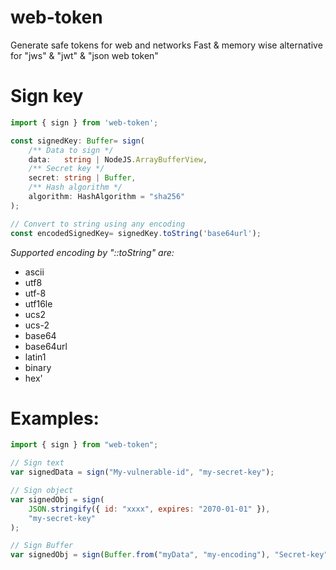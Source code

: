 # web-token

Generate safe tokens for web and networks
Fast & memory wise alternative for "jws" & "jwt" & "json web token"

# Sign key

```typescript
import { sign } from 'web-token';

const signedKey: Buffer= sign(
	/** Data to sign */
	data:	string | NodeJS.ArrayBufferView,
	/** Secret key */
	secret:	string | Buffer,
	/** Hash algorithm */
	algorithm: HashAlgorithm = "sha256"
);

// Convert to string using any encoding
const encodedSignedKey= signedKey.toString('base64url');
```

_Supported encoding by "::toString" are:_

-   ascii
-   utf8
-   utf-8
-   utf16le
-   ucs2
-   ucs-2
-   base64
-   base64url
-   latin1
-   binary
-   hex'

# Examples:

```javascript
import { sign } from "web-token";

// Sign text
var signedData = sign("My-vulnerable-id", "my-secret-key");

// Sign object
var signedObj = sign(
	JSON.stringify({ id: "xxxx", expires: "2070-01-01" }),
	"my-secret-key"
);

// Sign Buffer
var signedObj = sign(Buffer.from("myData", "my-encoding"), "Secret-key");
```

